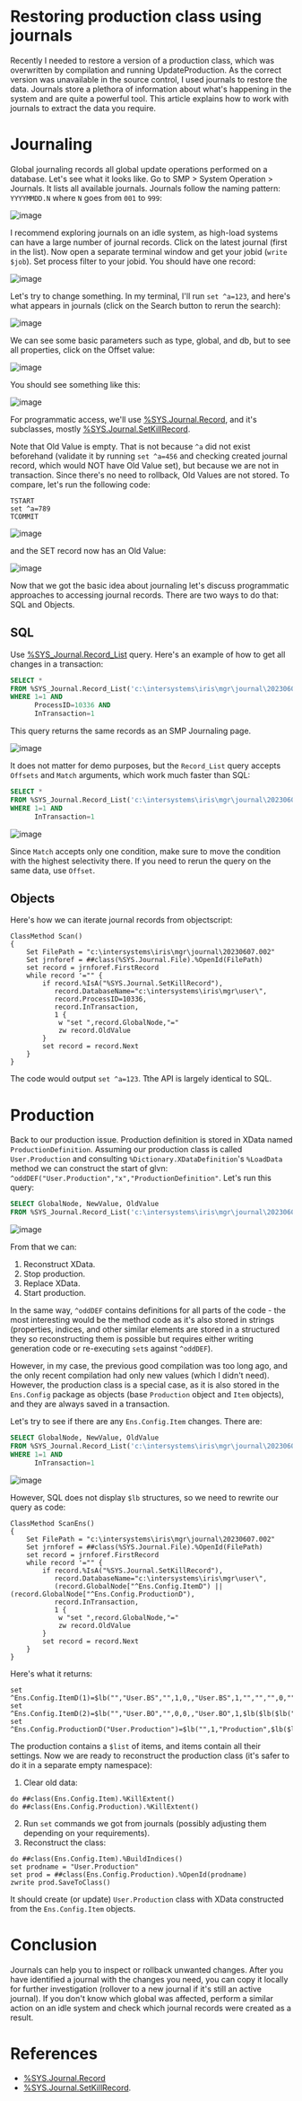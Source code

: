 # Restoring production class using journals

Recently I needed to restore a version of a production class, which was overwritten by compilation and running UpdateProduction. As the correct version was unavailable in the source control, I used journals to restore the data. Journals store a plethora of information about what's happening in the system and are quite a powerful tool. This article explains how to work with journals to extract the data you require.

# Journaling

Global journaling records all global update operations performed on a database. Let's see what it looks like. Go to SMP > System Operation > Journals. It lists all available journals. Journals follow the naming pattern: `YYYYMMDD.N` where `N` goes from `001` to `999`:

![image](https://github.com/eduard93/Articles/assets/5127457/d4c626e6-4b66-4b02-9d2d-dc69e4abdfa3)

I recommend exploring journals on an idle system, as high-load systems can have a large number of journal records. Click on the latest journal (first in the list). Now open a separate terminal window and get your jobid (`write $job`). Set process filter to your jobid. You should have one record:

![image](https://github.com/eduard93/Articles/assets/5127457/b45efc9e-72c7-4e5b-88d3-d1f48c9bd9cc)

Let's try to change something. In my terminal, I'll run `set ^a=123`, and here's what appears in journals (click on the Search button to rerun the search):

![image](https://github.com/eduard93/Articles/assets/5127457/d5fa942f-41f5-47f1-ab18-e3ef95ff1c06)

We can see some basic parameters such as type, global, and db, but to see all properties, click on the Offset value:

![image](https://github.com/eduard93/Articles/assets/5127457/f17ced75-da01-406c-b7b5-1a4e423fa89b)

You should see something like this:

![image](https://github.com/eduard93/Articles/assets/5127457/2a78f6d4-8075-4b5e-ab73-55605741d36a)

For programmatic access, we'll use [%SYS.Journal.Record](https://docs.intersystems.com/irislatest/csp/documatic/%25CSP.Documatic.cls?LIBRARY=%25SYS&CLASSNAME=%25SYS.Journal.Record), and it's subclasses, mostly [%SYS.Journal.SetKillRecord](https://docs.intersystems.com/irislatest/csp/documatic/%25CSP.Documatic.cls?LIBRARY=%25SYS&CLASSNAME=%25SYS.Journal.SetKillRecord).

Note that Old Value is empty. That is not because `^a` did not exist beforehand (validate it by running `set ^a=456` and checking created journal record, which would NOT have Old Value set), but because we are not in transaction. Since there's no need to rollback, Old Values are not stored. To compare, let's run the following code:

```objectscript
TSTART
set ^a=789
TCOMMIT
```

![image](https://github.com/eduard93/Articles/assets/5127457/8a739bf9-1722-4087-aea3-99bb3236a8bf)

and the SET record now has an Old Value:

![image](https://github.com/eduard93/Articles/assets/5127457/2687d333-4a83-4814-a5cb-53c7fc2f214b)

Now that we got the basic idea about journaling let's discuss programmatic approaches to accessing journal records. There are two ways to do that: SQL and Objects.

## SQL

Use [%SYS_Journal.Record_List](https://docs.intersystems.com/irislatest/csp/documatic/%25CSP.Documatic.cls?LIBRARY=%25SYS&CLASSNAME=%25SYS.Journal.Record#anchor_queries) query. Here's an example of how to get all changes in a transaction:

```sql
SELECT * 
FROM %SYS_Journal.Record_List('c:\intersystems\iris\mgr\journal\20230607.002')
WHERE 1=1 AND
      ProcessID=10336 AND 
      InTransaction=1
```

This query returns the same records as an SMP Journaling page. 

![image](https://github.com/eduard93/Articles/assets/5127457/102e53f2-83fc-4a6a-8806-12a27083eeb8)

It does not matter for demo purposes, but the `Record_List` query accepts `Offsets` and `Match` arguments, which work much faster than SQL:

```sql
SELECT * 
FROM %SYS_Journal.Record_List('c:\intersystems\iris\mgr\journal\20230607.002',,,,$listbuild('ProcessID','=','10336'))
WHERE 1=1 AND
      InTransaction=1
```

![image](https://github.com/eduard93/Articles/assets/5127457/73ce2e57-7c92-4e41-ac3d-88f2b32a3ed5)

Since `Match` accepts only one condition, make sure to move the condition with the highest selectivity there. If you need to rerun the query on the same data, use `Offset`.

## Objects

Here's how we can iterate journal records from objectscript: 

```objectscript
ClassMethod Scan()
{
    Set FilePath = "c:\intersystems\iris\mgr\journal\20230607.002"
    Set jrnforef = ##class(%SYS.Journal.File).%OpenId(FilePath)
    set record = jrnforef.FirstRecord
    while record '="" {
        if record.%IsA("%SYS.Journal.SetKillRecord"), 
           record.DatabaseName="c:\intersystems\iris\mgr\user\", 
           record.ProcessID=10336,
           record.InTransaction,
           1 {
            w "set ",record.GlobalNode,"="
            zw record.OldValue
        }
        set record = record.Next
    }
}
```

The code would output `set ^a=123`. Tthe API is largely identical to SQL.

# Production

Back to our production issue. Production definition is stored in XData named `ProductionDefinition`. Assuming our production class is called `User.Production` and consulting `%Dictionary.XDataDefinition`'s `%LoadData` method we can construct the start of glvn: `^oddDEF("User.Production","x","ProductionDefinition"`. Let's run this query:

```sql
SELECT GlobalNode, NewValue, OldValue
FROM %SYS_Journal.Record_List('c:\intersystems\iris\mgr\journal\20230607.002',,,,$listbuild('GlobalNode','[','^oddDEF("User.Production","x","ProductionDefinition"'))
```

![image](https://github.com/eduard93/Articles/assets/5127457/4e88f233-ea3b-45b7-bae5-ee3016df1378)

From that we can:

1. Reconstruct XData.
2. Stop production.
3. Replace XData.
4. Start production.

In the same way, `^oddDEF` contains definitions for all parts of the code - the most interesting would be the method code as it's also stored in strings (properties, indices, and other similar elements are stored in a structured they so reconstructing them is possible but requires either writing generation code or re-executing `set`s against `^oddDEF`). 

However, in my case, the previous good compilation was too long ago, and the only recent compilation had only new values (which I didn't need). However, the production class is a special case, as it is also stored in the `Ens.Config` package as objects (base `Production` object and `Item` objects), and they are always saved in a transaction. 

Let's try to see if there are any `Ens.Config.Item` changes. There are:

```sql
SELECT GlobalNode, NewValue, OldValue
FROM %SYS_Journal.Record_List('c:\intersystems\iris\mgr\journal\20230607.002',,,,$listbuild('GlobalNode','[','^Ens.Config.ItemD'))
WHERE 1=1 AND
      InTransaction=1
```
![image](https://github.com/eduard93/Articles/assets/5127457/457aef5b-3555-47b2-95a4-8ff395834456)


However, SQL does not display `$lb` structures, so we need to rewrite our query as code:

```objectscript
ClassMethod ScanEns()
{
    Set FilePath = "c:\intersystems\iris\mgr\journal\20230607.002"
    Set jrnforef = ##class(%SYS.Journal.File).%OpenId(FilePath)
    set record = jrnforef.FirstRecord
    while record '="" {
        if record.%IsA("%SYS.Journal.SetKillRecord"), 
           record.DatabaseName="c:\intersystems\iris\mgr\user\", 
           (record.GlobalNode["^Ens.Config.ItemD") || (record.GlobalNode["^Ens.Config.ProductionD"),
           record.InTransaction,
           1 {
            w "set ",record.GlobalNode,"="
            zw record.OldValue
        }
        set record = record.Next
    }
}
```

Here's what it returns:

```objectscript
set ^Ens.Config.ItemD(1)=$lb("","User.BS","",1,0,,"User.BS",1,"","","",0,"","","")
set ^Ens.Config.ItemD(2)=$lb("","User.BO","",0,0,,"User.BO",1,$lb($lb($lb("IPAddress","Adapter","127.0.0.1"))),"","",0,"","User.Production","")
set ^Ens.Config.ProductionD("User.Production")=$lb("",1,"Production",$lb($lb("1"),$lb("2")),0,1,"","")
```

The production contains a `$list` of items, and items contain all their settings. Now we are ready to reconstruct the production class (it's safer to do it in a separate empty namespace):

1. Clear old data:

```objectscript
do ##class(Ens.Config.Item).%KillExtent()
do ##class(Ens.Config.Production).%KillExtent()
```

2. Run `set` commands we got from journals (possibly adjusting them depending on your requirements).
3. Reconstruct the class:
```objectscript
do ##class(Ens.Config.Item).%BuildIndices()
set prodname = "User.Production"
set prod = ##class(Ens.Config.Production).%OpenId(prodname)
zwrite prod.SaveToClass()
```
It should create (or update) `User.Production` class with XData constructed from the `Ens.Config.Item` objects.

# Conclusion

Journals can help you to inspect or rollback unwanted changes. After you have identified a journal with the changes you need, you can copy it locally for further investigation (rollover to a new journal if it's still an active journal). If you don't know which global was affected, perform a similar action on an idle system and check which journal records were created as a result.

# References
- [%SYS.Journal.Record](https://docs.intersystems.com/irislatest/csp/documatic/%25CSP.Documatic.cls?LIBRARY=%25SYS&CLASSNAME=%25SYS.Journal.Record) 
- [%SYS.Journal.SetKillRecord](https://docs.intersystems.com/irislatest/csp/documatic/%25CSP.Documatic.cls?LIBRARY=%25SYS&CLASSNAME=%25SYS.Journal.SetKillRecord).
